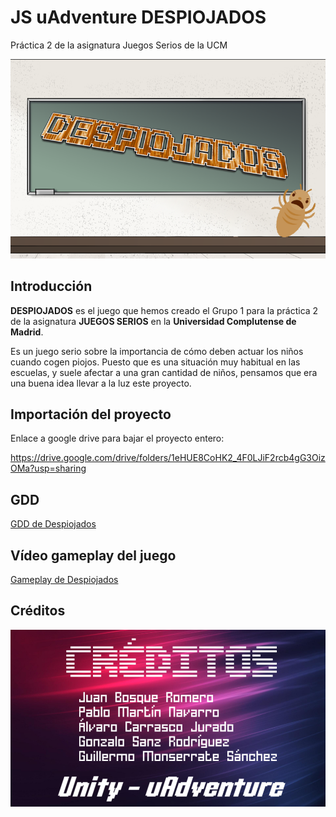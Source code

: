 # JS uAdventure DESPIOJADOS
Práctica 2 de la asignatura Juegos Serios de la UCM

![alt text](https://github.com/RamzaFFT/JS_uAdventure_Desp/blob/master/Ti%CC%81tulo.png)

## Introducción
**DESPIOJADOS** es el juego que hemos creado el Grupo 1 para la práctica 2 de la asignatura **JUEGOS SERIOS** en la **Universidad Complutense de Madrid**. 

Es un juego serio sobre la importancia de cómo deben actuar los niños cuando cogen piojos. Puesto que es una situación muy habitual en las escuelas, y suele afectar a una gran cantidad de niños, pensamos que era una buena idea llevar a la luz este proyecto.

## Importación del proyecto

Enlace a google drive para bajar el proyecto entero: 

https://drive.google.com/drive/folders/1eHUE8CoHK2_4F0LJiF2rcb4gG3OizOMa?usp=sharing


## GDD

[GDD de Despiojados](https://github.com/RamzaFFT/JS_uAdventure_Desp/blob/master/Despiojados_GDD.pdf)


## Vídeo gameplay del juego

[Gameplay de Despiojados](https://drive.google.com/file/d/1dF9ml_vj_JiHNSU8g2bl-E84DO-2bQya/view?usp=sharing)

## Créditos

![alt text](https://github.com/RamzaFFT/JS_uAdventure_Desp/blob/master/Cre%CC%81ditos%20y%20Referencias/Credits.png)
